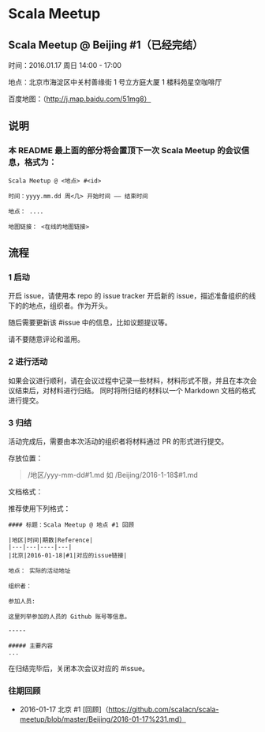 # Scala Meetup

## Scala Meetup @ Beijing #1（已经完结）

时间：2016.01.17 周日 14:00 - 17:00

地点：北京市海淀区中关村善缘街 1 号立方庭大厦 1 楼科苑星空咖啡厅

百度地图：（http://j.map.baidu.com/51mg8）


## 说明

### 本 README 最上面的部分将会置顶下一次 Scala Meetup 的会议信息，格式为：

```
Scala Meetup @ <地点> #<id>

时间：yyyy.mm.dd 周<几> 开始时间 —— 结束时间

地点： ....

地图链接： <在线的地图链接>

```


## 流程


### 1 启动

开启 issue，请使用本 repo 的 issue tracker 开启新的 issue，描述准备组织的线下的的地点，组织者。作为开头。

随后需要更新该 #issue 中的信息，比如议题提议等。

请不要随意评论和滥用。

### 2 进行活动

如果会议进行顺利，请在会议过程中记录一些材料，材料形式不限，并且在本次会议结束后，对材料进行归结。
同时将所归结的材料以一个 Markdown 文档的格式进行提交。


### 3 归结

活动完成后，需要由本次活动的组织者将材料通过 PR 的形式进行提交。

存放位置：

>/地区/yyy-mm-dd#1.md 如 /Beijing/2016-1-18$#1.md

文档格式：

推荐使用下列格式：

```
#### 标题：Scala Meetup @ 地点 #1 回顾

|地区|时间|期数|Reference|
|---|---|----|---|
|北京|2016-01-18|#1|对应的issue链接|

地点： 实际的活动地址

组织者：

参加人员:

这里列举参加的人员的 Github 账号等信息。

-----

##### 主要内容
...

```

在归结完毕后，关闭本次会议对应的 #issue。

### 往期回顾

- 2016-01-17 北京 #1 [回顾]（https://github.com/scalacn/scala-meetup/blob/master/Beijing/2016-01-17%231.md）
